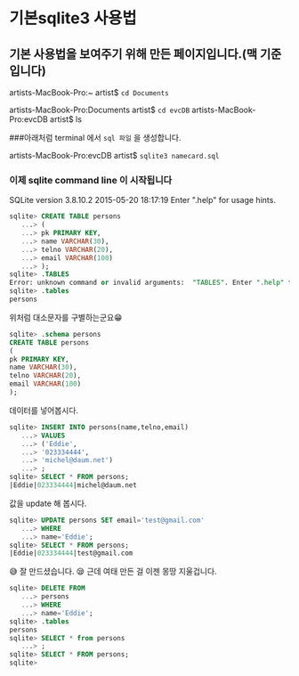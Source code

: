 # 기본sqlite3 사용법
## 기본 사용법을 보여주기 위해 만든 페이지입니다.(맥 기준입니다)
 
artists-MacBook-Pro:~ artist$ `cd Documents`
 
artists-MacBook-Pro:Documents artist$ `cd evcDB`
artists-MacBook-Pro:evcDB artist$ ls

###아래처럼 terminal 에서 `sql 파일` 을  생성합니다.

artists-MacBook-Pro:evcDB artist$ `sqlite3 namecard.sql`
### 이제 sqlite command line 이 시작됩니다

SQLite version 3.8.10.2 2015-05-20 18:17:19
Enter ".help" for usage hints.

```sql
sqlite> CREATE TABLE persons
   ...> (
   ...> pk PRIMARY KEY,
   ...> name VARCHAR(30),
   ...> telno VARCHAR(20),
   ...> email VARCHAR(100)
   ...> );
sqlite> .TABLES
Error: unknown command or invalid arguments:  "TABLES". Enter ".help" for help
sqlite> .tables
persons
```
위처럼  대소문자를 구별하는군요😁

```sql
sqlite> .schema persons
CREATE TABLE persons
(
pk PRIMARY KEY,
name VARCHAR(30),
telno VARCHAR(20),
email VARCHAR(100)
);
```

데이터를 넣어봅시다.
```sql
sqlite> INSERT INTO persons(name,telno,email)
   ...> VALUES
   ...> ('Eddie',
   ...> '023334444',
   ...> 'michel@daum.net')
   ...> ;
sqlite> SELECT * FROM persons;
|Eddie|023334444|michel@daum.net
```
값을 update 해 봅시다.
```sql
sqlite> UPDATE persons SET email='test@gmail.com' 
   ...> WHERE
   ...> name='Eddie';
sqlite> SELECT * FROM persons;
|Eddie|023334444|test@gmail.com
```
😅 잘 만드셨습니다.
😪 근데 여태 만든 걸 이젠 몽땅 지울겁니다.    
```sql
sqlite> DELETE FROM
   ...> persons
   ...> WHERE
   ...> name='Eddie';
sqlite> .tables
persons
sqlite> SELECT * from persons
   ...> ;
sqlite> SELECT * FROM persons;
sqlite> 
```
